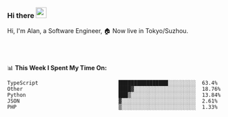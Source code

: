 ### Hi there <img src="https://media.giphy.com/media/hvRJCLFzcasrR4ia7z/giphy.gif" width="25px">

<!-- ![visitors](https://visitor-badge.glitch.me/badge?page_id=dislfyer.dislfyer) -->

Hi, I'm Alan, a Software Engineer, 🏠 Now live in Tokyo/Suzhou.

<br/>
<br/>

📊 **This Week I Spent My Time On:**


<!--START_SECTION:waka-->

```text
TypeScript                          ████████████████░░░░░░░░░  63.4%
Other                               ████▓░░░░░░░░░░░░░░░░░░░░  18.76%
Python                              ███▒░░░░░░░░░░░░░░░░░░░░░  13.84%
JSON                                ▓░░░░░░░░░░░░░░░░░░░░░░░░  2.61%
PHP                                 ▒░░░░░░░░░░░░░░░░░░░░░░░░  1.33%
```

<!--END_SECTION:waka-->

<!--
**About Me:**
 -->
